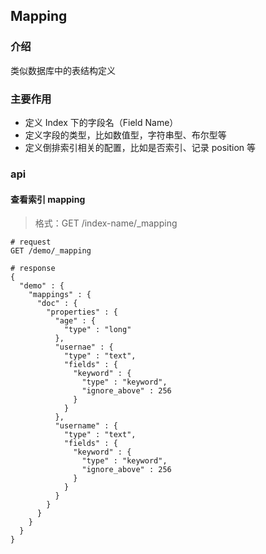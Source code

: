 ## Mapping
### 介绍
类似数据库中的表结构定义

### 主要作用
- 定义 Index 下的字段名（Field Name）
- 定义字段的类型，比如数值型，字符串型、布尔型等
- 定义倒排索引相关的配置，比如是否索引、记录 position 等

### api
#### 查看索引 mapping
> 格式：GET /index-name/\_mapping

```
# request
GET /demo/_mapping

# response
{
  "demo" : {
    "mappings" : {
      "doc" : {
        "properties" : {
          "age" : {
            "type" : "long"
          },
          "usernae" : {
            "type" : "text",
            "fields" : {
              "keyword" : {
                "type" : "keyword",
                "ignore_above" : 256
              }
            }
          },
          "username" : {
            "type" : "text",
            "fields" : {
              "keyword" : {
                "type" : "keyword",
                "ignore_above" : 256
              }
            }
          }
        }
      }
    }
  }
}
```

